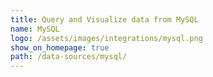 ```yaml
---
title: Query and Visualize data from MySQL
name: MySQL
logo: /assets/images/integrations/mysql.png
show_on_homepage: true
path: /data-sources/mysql/
---
```

